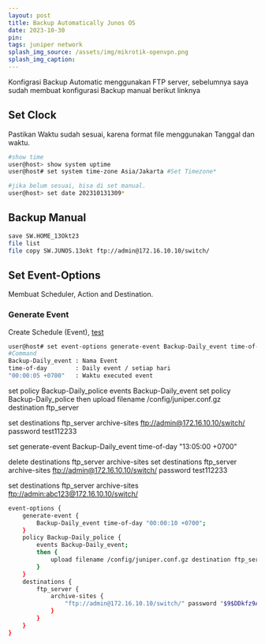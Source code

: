 ```yaml
---
layout: post
title: Backup Automatically Junos OS
date: 2023-10-30
pin: 
tags: juniper network
splash_img_source: /assets/img/mikrotik-openvpn.png
splash_img_caption: 
---
```


Konfigrasi Backup Automatic menggunakan FTP server, 
sebelumnya saya sudah membuat konfigurasi Backup manual berikut linknya 

## Set Clock
Pastikan Waktu sudah sesuai, karena format file menggunakan Tanggal dan waktu.

```bash
#show time 
user@host> show system uptime 
user@host# set system time-zone Asia/Jakarta #Set Timezone*

#jika belum sesuai, bisa di set manual.
user@host> set date 202310131309* 
```

## Backup Manual

```bash
save SW.HOME_13Okt23
file list
file copy SW.JUNOS.13okt ftp://admin@172.16.10.10/switch/
```

## Set Event-Options

Membuat Scheduler, Action and Destination.

### Generate Event

Create Schedule (Event), [test](https://www.juniper.net/documentation/us/en/software/junos/automation-scripting/topics/ref/statement/generate-event-edit-event-options.html)

```bash
user@host# set event-options generate-event Backup-Daily_event time-of-day "00:00:05 +0700"
#Command
Backup-Daily_event : Nama Event
time-of-day        : Daily event / setiap hari
"00:00:05 +0700"   : Waktu executed event
```

set policy Backup-Daily_police events Backup-Daily_event
set policy Backup-Daily_police then upload filename /config/juniper.conf.gz destination ftp_server

set destinations ftp_server archive-sites [ftp://admin@172.16.10.10/switch/](ftp://admin@172.16.10.10/switch/) password test112233

set generate-event Backup-Daily_event time-of-day "13:05:00 +0700"

delete destinations ftp_server archive-sites
set destinations ftp_server archive-sites [ftp://admin@172.16.10.10/switch/](ftp://admin@172.16.10.10/switch/) password test112233

set destinations ftp_server archive-sites [ftp://admin:abc123@172.16.10.10/switch/](ftp://admin:test112233@172.16.10.10/switch/)

```bash
event-options {
    generate-event {
        Backup-Daily_event time-of-day "00:00:10 +0700";
    }
    policy Backup-Daily_police {
        events Backup-Daily_event;
        then {
            upload filename /config/juniper.conf.gz destination ftp_server;
        }
    }
    destinations {
        ftp_server {
            archive-sites {
                "ftp://admin@172.16.10.10/switch/" password "$9$DDkfz9A0Ihr0BeWLXbwHqmP5Fn6ABIcAtEyreW82go"; ## SECRET-DATA
            }
        }
    }
}
```
